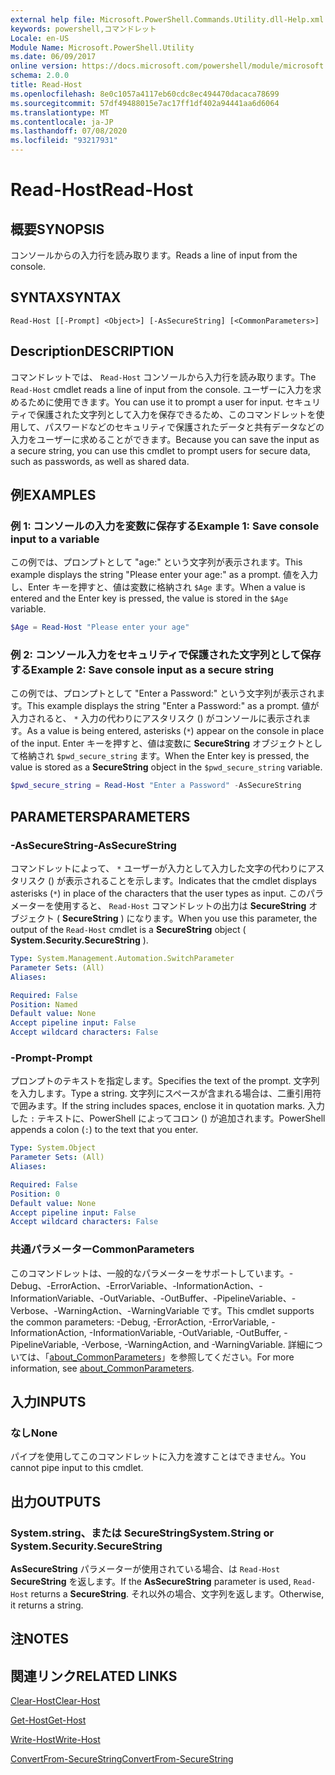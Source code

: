 ```yaml
---
external help file: Microsoft.PowerShell.Commands.Utility.dll-Help.xml
keywords: powershell,コマンドレット
Locale: en-US
Module Name: Microsoft.PowerShell.Utility
ms.date: 06/09/2017
online version: https://docs.microsoft.com/powershell/module/microsoft.powershell.utility/read-host?view=powershell-6&WT.mc_id=ps-gethelp
schema: 2.0.0
title: Read-Host
ms.openlocfilehash: 8e0c1057a4117eb60cdc8ec494470dacaca78699
ms.sourcegitcommit: 57df49488015e7ac17ff1df402a94441aa6d6064
ms.translationtype: MT
ms.contentlocale: ja-JP
ms.lasthandoff: 07/08/2020
ms.locfileid: "93217931"
---
```

# <span data-ttu-id="47052-103">Read-Host</span><span class="sxs-lookup"><span data-stu-id="47052-103">Read-Host</span></span>

## <span data-ttu-id="47052-104">概要</span><span class="sxs-lookup"><span data-stu-id="47052-104">SYNOPSIS</span></span>
<span data-ttu-id="47052-105">コンソールからの入力行を読み取ります。</span><span class="sxs-lookup"><span data-stu-id="47052-105">Reads a line of input from the console.</span></span>

## <span data-ttu-id="47052-106">SYNTAX</span><span class="sxs-lookup"><span data-stu-id="47052-106">SYNTAX</span></span>

```
Read-Host [[-Prompt] <Object>] [-AsSecureString] [<CommonParameters>]
```

## <span data-ttu-id="47052-107">Description</span><span class="sxs-lookup"><span data-stu-id="47052-107">DESCRIPTION</span></span>

<span data-ttu-id="47052-108">コマンドレットでは、 `Read-Host` コンソールから入力行を読み取ります。</span><span class="sxs-lookup"><span data-stu-id="47052-108">The `Read-Host` cmdlet reads a line of input from the console.</span></span> <span data-ttu-id="47052-109">ユーザーに入力を求めるために使用できます。</span><span class="sxs-lookup"><span data-stu-id="47052-109">You can use it to prompt a user for input.</span></span> <span data-ttu-id="47052-110">セキュリティで保護された文字列として入力を保存できるため、このコマンドレットを使用して、パスワードなどのセキュリティで保護されたデータと共有データなどの入力をユーザーに求めることができます。</span><span class="sxs-lookup"><span data-stu-id="47052-110">Because you can save the input as a secure string, you can use this cmdlet to prompt users for secure data, such as passwords, as well as shared data.</span></span>

## <span data-ttu-id="47052-111">例</span><span class="sxs-lookup"><span data-stu-id="47052-111">EXAMPLES</span></span>

### <span data-ttu-id="47052-112">例 1: コンソールの入力を変数に保存する</span><span class="sxs-lookup"><span data-stu-id="47052-112">Example 1: Save console input to a variable</span></span>

<span data-ttu-id="47052-113">この例では、プロンプトとして "age:" という文字列が表示されます。</span><span class="sxs-lookup"><span data-stu-id="47052-113">This example displays the string "Please enter your age:" as a prompt.</span></span> <span data-ttu-id="47052-114">値を入力し、Enter キーを押すと、値は変数に格納され `$Age` ます。</span><span class="sxs-lookup"><span data-stu-id="47052-114">When a value is entered and the Enter key is pressed, the value is stored in the `$Age` variable.</span></span>

```powershell
$Age = Read-Host "Please enter your age"
```

### <span data-ttu-id="47052-115">例 2: コンソール入力をセキュリティで保護された文字列として保存する</span><span class="sxs-lookup"><span data-stu-id="47052-115">Example 2: Save console input as a secure string</span></span>

<span data-ttu-id="47052-116">この例では、プロンプトとして "Enter a Password:" という文字列が表示されます。</span><span class="sxs-lookup"><span data-stu-id="47052-116">This example displays the string "Enter a Password:" as a prompt.</span></span> <span data-ttu-id="47052-117">値が入力されると、 `*` 入力の代わりにアスタリスク () がコンソールに表示されます。</span><span class="sxs-lookup"><span data-stu-id="47052-117">As a value is being entered, asterisks (`*`) appear on the console in place of the input.</span></span> <span data-ttu-id="47052-118">Enter キーを押すと、値は変数に **SecureString** オブジェクトとして格納され `$pwd_secure_string` ます。</span><span class="sxs-lookup"><span data-stu-id="47052-118">When the Enter key is pressed, the value is stored as a **SecureString** object in the `$pwd_secure_string` variable.</span></span>

```powershell
$pwd_secure_string = Read-Host "Enter a Password" -AsSecureString
```

## <span data-ttu-id="47052-119">PARAMETERS</span><span class="sxs-lookup"><span data-stu-id="47052-119">PARAMETERS</span></span>

### <span data-ttu-id="47052-120">-AsSecureString</span><span class="sxs-lookup"><span data-stu-id="47052-120">-AsSecureString</span></span>

<span data-ttu-id="47052-121">コマンドレットによって、 `*` ユーザーが入力として入力した文字の代わりにアスタリスク () が表示されることを示します。</span><span class="sxs-lookup"><span data-stu-id="47052-121">Indicates that the cmdlet displays asterisks (`*`) in place of the characters that the user types as input.</span></span> <span data-ttu-id="47052-122">このパラメーターを使用すると、 `Read-Host` コマンドレットの出力は **SecureString** オブジェクト ( **SecureString** ) になります。</span><span class="sxs-lookup"><span data-stu-id="47052-122">When you use this parameter, the output of the `Read-Host` cmdlet is a **SecureString** object ( **System.Security.SecureString** ).</span></span>

```yaml
Type: System.Management.Automation.SwitchParameter
Parameter Sets: (All)
Aliases:

Required: False
Position: Named
Default value: None
Accept pipeline input: False
Accept wildcard characters: False
```

### <span data-ttu-id="47052-123">-Prompt</span><span class="sxs-lookup"><span data-stu-id="47052-123">-Prompt</span></span>

<span data-ttu-id="47052-124">プロンプトのテキストを指定します。</span><span class="sxs-lookup"><span data-stu-id="47052-124">Specifies the text of the prompt.</span></span>
<span data-ttu-id="47052-125">文字列を入力します。</span><span class="sxs-lookup"><span data-stu-id="47052-125">Type a string.</span></span>
<span data-ttu-id="47052-126">文字列にスペースが含まれる場合は、二重引用符で囲みます。</span><span class="sxs-lookup"><span data-stu-id="47052-126">If the string includes spaces, enclose it in quotation marks.</span></span>
<span data-ttu-id="47052-127">入力した `:` テキストに、PowerShell によってコロン () が追加されます。</span><span class="sxs-lookup"><span data-stu-id="47052-127">PowerShell appends a colon (`:`) to the text that you enter.</span></span>

```yaml
Type: System.Object
Parameter Sets: (All)
Aliases:

Required: False
Position: 0
Default value: None
Accept pipeline input: False
Accept wildcard characters: False
```

### <span data-ttu-id="47052-128">共通パラメーター</span><span class="sxs-lookup"><span data-stu-id="47052-128">CommonParameters</span></span>

<span data-ttu-id="47052-129">このコマンドレットは、一般的なパラメーターをサポートしています。-Debug、-ErrorAction、-ErrorVariable、-InformationAction、-InformationVariable、-OutVariable、-OutBuffer、-PipelineVariable、-Verbose、-WarningAction、-WarningVariable です。</span><span class="sxs-lookup"><span data-stu-id="47052-129">This cmdlet supports the common parameters: -Debug, -ErrorAction, -ErrorVariable, -InformationAction, -InformationVariable, -OutVariable, -OutBuffer, -PipelineVariable, -Verbose, -WarningAction, and -WarningVariable.</span></span> <span data-ttu-id="47052-130">詳細については、「[about_CommonParameters](https://go.microsoft.com/fwlink/?LinkID=113216)」を参照してください。</span><span class="sxs-lookup"><span data-stu-id="47052-130">For more information, see [about_CommonParameters](https://go.microsoft.com/fwlink/?LinkID=113216).</span></span>

## <span data-ttu-id="47052-131">入力</span><span class="sxs-lookup"><span data-stu-id="47052-131">INPUTS</span></span>

### <span data-ttu-id="47052-132">なし</span><span class="sxs-lookup"><span data-stu-id="47052-132">None</span></span>

<span data-ttu-id="47052-133">パイプを使用してこのコマンドレットに入力を渡すことはできません。</span><span class="sxs-lookup"><span data-stu-id="47052-133">You cannot pipe input to this cmdlet.</span></span>

## <span data-ttu-id="47052-134">出力</span><span class="sxs-lookup"><span data-stu-id="47052-134">OUTPUTS</span></span>

### <span data-ttu-id="47052-135">System.string、または SecureString</span><span class="sxs-lookup"><span data-stu-id="47052-135">System.String or System.Security.SecureString</span></span>

<span data-ttu-id="47052-136">**AsSecureString** パラメーターが使用されている場合、は `Read-Host` **SecureString** を返します。</span><span class="sxs-lookup"><span data-stu-id="47052-136">If the **AsSecureString** parameter is used, `Read-Host` returns a **SecureString**.</span></span> <span data-ttu-id="47052-137">それ以外の場合、文字列を返します。</span><span class="sxs-lookup"><span data-stu-id="47052-137">Otherwise, it returns a string.</span></span>

## <span data-ttu-id="47052-138">注</span><span class="sxs-lookup"><span data-stu-id="47052-138">NOTES</span></span>

## <span data-ttu-id="47052-139">関連リンク</span><span class="sxs-lookup"><span data-stu-id="47052-139">RELATED LINKS</span></span>

[<span data-ttu-id="47052-140">Clear-Host</span><span class="sxs-lookup"><span data-stu-id="47052-140">Clear-Host</span></span>](../microsoft.powershell.core/clear-host.md)

[<span data-ttu-id="47052-141">Get-Host</span><span class="sxs-lookup"><span data-stu-id="47052-141">Get-Host</span></span>](Get-Host.md)

[<span data-ttu-id="47052-142">Write-Host</span><span class="sxs-lookup"><span data-stu-id="47052-142">Write-Host</span></span>](Write-Host.md)

[<span data-ttu-id="47052-143">ConvertFrom-SecureString</span><span class="sxs-lookup"><span data-stu-id="47052-143">ConvertFrom-SecureString</span></span>](../Microsoft.PowerShell.Security/ConvertFrom-SecureString.md)
